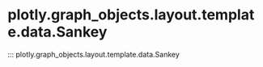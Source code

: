 # plotly.graph_objects.layout.template.data.Sankey

::: plotly.graph_objects.layout.template.data.Sankey
